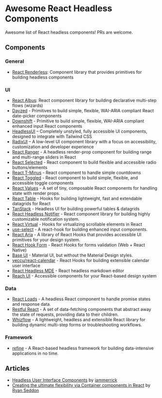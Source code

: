 # Awesome React Headless Components

Awesome list of React headless components! PRs are welcome.

## Components

### General

- [React Renderless](https://github.com/alexkrolick/react-renderless): Component library that provides primitives for building headless components

### UI

- [React Albus](https://github.com/americanexpress/react-albus): React component library for building declarative multi-step flows (wizards)
- [Dayzed](https://github.com/deseretdigital/dayzed) - Primitives to build simple, flexible, WAI-ARIA compliant React date-picker components
- [Downshift](https://github.com/paypal/downshift) - Primitive to build simple, flexible, WAI-ARIA compliant enhanced input React components
- [HeadlessUI](https://github.com/tailwindlabs/headlessui) – Completely unstyled, fully accessible UI components, designed to integrate with Tailwind CSS
- [RadixUI](https://github.com/radix-ui/primitives) – A low-level UI component library with a focus on accessibility, customization and developer experience
- [React Ranger](https://github.com/react-tools/react-ranger) - A headless render-prop component for building range and multi-range sliders in React
- [React Selected](https://github.com/jxom/react-selected) - React component to build flexible and accessible radio buttons/elements
- [React T-Minus](https://github.com/jxom/react-t-minus) - React component to handle simple countdowns
- [React Toggled](https://github.com/kentcdodds/react-toggled) - React component to build simple, flexible, and accessible toggle components
- [React Values](https://github.com/ianstormtaylor/react-values) - A set of tiny, composable React components for handling state with render props.
- [React Table](https://github.com/tannerlinsley/react-table) - Hooks for building lightweight, fast and extendable datagrids for React
- [TanStack](https://tanstack.com/table/v8) - Headless UI for building powerful tables & datagrids
- [React Headless Notifier](https://react-headless-notifier.recodable.io) - React component library for building highly customizable notification system.
- [React Virtual](https://github.com/tannerlinsley/react-virtual) - Hooks for virtualizing scrollable elements in React
- [use-select](https://github.com/tannerlinsley/use-select) - A react-hook for building enhanced input components.
- [React Aria](https://react-spectrum.adobe.com/react-aria/index.html) - A library of React Hooks that provides accessible UI primitives for your design system.
- [React Hook Form](https://github.com/react-hook-form/react-hook-form) - React Hooks for forms validation (Web + React Native)
- [Base UI](https://mui.com/base-ui/getting-started/) - Material UI, but without the Material Design styles.
- [veccu/react-calendar](https://github.com/veccu/react-calendar) - React Hooks for building extensible calendar user interface
- [React Headless MDE](https://github.com/webbrother/react-headless-mde) - React headless markdown editor
- [Reach UI](https://reach.tech/) - Accessible components for your React-based design system

### Data

- [React Loads](https://github.com/jxom/react-loads) - A headless React component to handle promise states and response data.
- [Restful React](https://github.com/contiamo/restful-react) - A set of data-fetching components that abstract away the state of requests, providing data to their children.
- [Whizflow](https://github.com/itamarbareket/whizflow) - A lightweight, headless and extensible React library for building dynamic multi-step forms or troubleshooting workflows.


### Framework

- [refine](https://github.com/pankod/refine) - A React-based headless framework for building data-intensive applications in no time.

## Articles

- [Headless User Interface Components](https://medium.com/merrickchristensen/headless-user-interface-components-565b0c0f2e18) by [iammerrick](https://github.com/iammerrick)
- [Creating the ultimate flexibility via Container components in React](https://medium.com/zendesk-engineering/creating-the-ultimate-flexibility-via-container-components-in-react-e4b8eca5338c) by [Ryan Seddon](https://github.com/ryanseddon)
